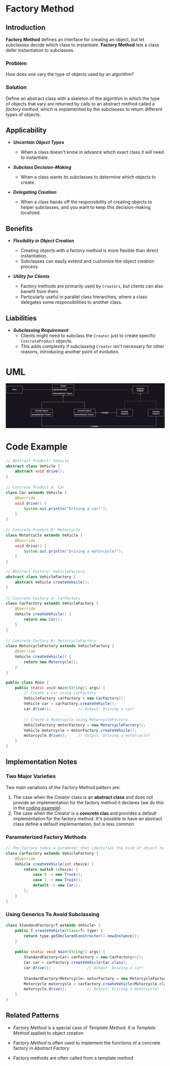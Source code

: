 # Factory Method

## Introduction

**Factory Method** defines an interface for creating an object, but let subclasses decide which class to instantiate. **Factory Method** lets a class defer instantiation to subclasses. 

### Problem

How does one vary the type of objects used by an algorithm?

### Solution

Define an abstract class with a skeleton of the algorithm in which the type of objects that vary are returned by calls to an abstract method called a *factory method*, which is implemented by the subclasses to return different types of objects.

## Applicability

* ***Uncertain Object Types***
  * When a class doesn't know in advance which exact class it will need to instantiate.

* ***Subclass Decision-Making***
  * When a class wants its subclasses to determine which objects to create.

* ***Delegating Creation***
  * When a class hands off the responsibility of creating objects to helper subclasses, and you want to keep this decision-making localized.

## Benefits

* ***Flexibility in Object Creation***
  * Creating objects with a factory method is more flexible than direct instantiation.
  * Subclasses can easily extend and customize the object creation process.

* ***Utility for Clients***
  * Factory methods are primarily used by `Creators`, but clients can also benefit from them.
  * Particularly useful in parallel class hierarchies, where a class delegates some responsibilities to another class.

## Liabilities

* ***Subclassing Requirement***
  * Clients might need to subclass the `Creator` just to create specific `ConcreteProduct` objects.
  * This adds complexity if subclassing `Creator` isn't necessary for other reasons, introducing another point of evolution.

# UML

<div style="text-align:center">
  <img src="./diagrams/FactoryMethod.png"  alt="UML Diagram of Abstract Factory"/>
</div>

# Code Example

```java
// Abstract Product: Vehicle
abstract class Vehicle {
    abstract void drive();
}

// Concrete Product A: Car
class Car extends Vehicle {
    @Override
    void drive() {
        System.out.println("Driving a car!");
    }
}

// Concrete Product B: Motorcycle
class Motorcycle extends Vehicle {
    @Override
    void drive() {
        System.out.println("Driving a motorcycle!");
    }
}
```

```java
// Abstract Factory: VehicleFactory
abstract class VehicleFactory {
    abstract Vehicle createVehicle();
}

// Concrete Factory A: CarFactory
class CarFactory extends VehicleFactory {
    @Override
    Vehicle createVehicle() {
        return new Car();
    }
}

// Concrete Factory B: MotorcycleFactory
class MotorcycleFactory extends VehicleFactory {
    @Override
    Vehicle createVehicle() {
        return new Motorcycle();
    }
}
```

```java
public class Main {
    public static void main(String[] args) {
        // Create a Car using CarFactory
        VehicleFactory carFactory = new CarFactory();
        Vehicle car = carFactory.createVehicle();
        car.drive();            // Output: Driving a car!
        
        // Create a Motorcycle using MotorcycleFactory
        VehicleFactory motorFactory = new MotorcycleFactory();
        Vehicle motorcycle = motorFactory.createVehicle();
        motorcycle.drive();     // Output: Driving a motorcycle!
    }
}
```

## Implementation Notes

### Two Major Varieties

Two main variations of the Factory Method pattern are:

1. The case when the *Creator* class is an **abstract class** and does not provide an implementation for the factory method it declares (we do this in the [coding example](#code-example)).
2. The case when the *Creator* is a **concrete clas** and provides a default implementation for the factory method. It's possible to have an abstract class define a default implementation, but is less common

### Parameterized Factory Methods

```java
// The Factory takes a parameter that identifies the kind of object to create!
class CarFactory extends VehicleFactory {
    @Override
    Vehicle createVehicle(int choice) {
        return switch (choice) {
            case 0 -> new Truck();
            case 1 -> new Train();
            default -> new Car();
        };
    }
}
```
### Using Generics To Avoid Subclassing

```java
class StandardFactory<T extends Vehicle> {
    public T createVehicle(Class<T> type) {
        return type.getDeclaredConstructor().newInstance();
    }
    
    public static void main(String[] args) {
        StandardFactory<Car> carFactory = new CarFactory<>();
        Car car = carFactory.createVehicle(Car.class);
        car.drive();                // Output: Driving a car!

        StandardFactory<Motorcycle> motorFactory = new MotorcycleFactory<>();
        Motorcycle motorcycle = carFactory.createVehicle(Motorcycle.class);
        motorcycle.drive();         // Output: Driving a motorcycle!
    }
}
```

## Related Patterns

* *Factory Method* is a special case of *Template Method*. It is *Template Method* applied to object creation

* *Factory Method* is often used to implement the functions of a concrete factory in *Abstract Factory*

* Factory methods are often called from a template method